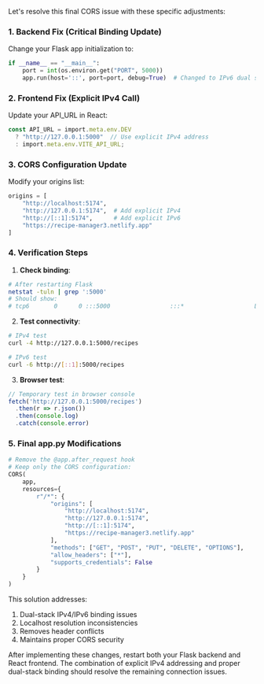 Let's resolve this final CORS issue with these specific adjustments:

### 1. Backend Fix (Critical Binding Update)
Change your Flask app initialization to:
```python
if __name__ == "__main__":
    port = int(os.environ.get("PORT", 5000))
    app.run(host='::', port=port, debug=True)  # Changed to IPv6 dual stack
```

### 2. Frontend Fix (Explicit IPv4 Call)
Update your API_URL in React:
```typescript
const API_URL = import.meta.env.DEV 
  ? "http://127.0.0.1:5000"  // Use explicit IPv4 address
  : import.meta.env.VITE_API_URL;
```

### 3. CORS Configuration Update
Modify your origins list:
```python
origins = [
    "http://localhost:5174",
    "http://127.0.0.1:5174",  # Add explicit IPv4
    "http://[::1]:5174",      # Add explicit IPv6
    "https://recipe-manager3.netlify.app"
]
```

### 4. Verification Steps
1. **Check binding**:
```bash
# After restarting Flask
netstat -tuln | grep ':5000'
# Should show:
# tcp6       0      0 :::5000                 :::*                    LISTEN
```

2. **Test connectivity**:
```bash
# IPv4 test
curl -4 http://127.0.0.1:5000/recipes

# IPv6 test
curl -6 http://[::1]:5000/recipes
```

3. **Browser test**:
```javascript
// Temporary test in browser console
fetch('http://127.0.0.1:5000/recipes')
  .then(r => r.json())
  .then(console.log)
  .catch(console.error)
```

### 5. Final app.py Modifications
```python
# Remove the @app.after_request hook
# Keep only the CORS configuration:
CORS(
    app,
    resources={
        r"/*": {
            "origins": [
                "http://localhost:5174",
                "http://127.0.0.1:5174",
                "http://[::1]:5174",
                "https://recipe-manager3.netlify.app"
            ],
            "methods": ["GET", "POST", "PUT", "DELETE", "OPTIONS"],
            "allow_headers": ["*"],
            "supports_credentials": False
        }
    }
)
```

This solution addresses:
1. Dual-stack IPv4/IPv6 binding issues
2. Localhost resolution inconsistencies
3. Removes header conflicts
4. Maintains proper CORS security

After implementing these changes, restart both your Flask backend and React frontend. The combination of explicit IPv4 addressing and proper dual-stack binding should resolve the remaining connection issues.